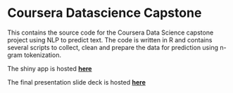 # Coursera Datascience Capstone

This contains the source code for the Coursera Data Science capstone project using NLP to predict text. The code is written in R and contains several scripts to collect, clean and prepare the data for prediction using n-gram tokenization. 

The shiny app is hosted <b>[here](https://jcwilliams378.shinyapps.io/NLP_coursera_capstone/) </b>

The final presentation slide deck is hosted <b> [here](https://rpubs.com/jcwilliams378/NLP_Coursera_Capstone) </b>
